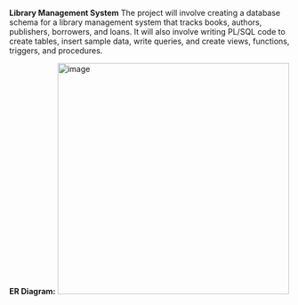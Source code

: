 **Library Management System**
The project will involve creating a database schema for a library management system 
that tracks books, authors, publishers, borrowers, and loans. It will also involve writing 
PL/SQL code to create tables, insert sample data, write queries, and create views, 
functions, triggers, and procedures.

**ER Diagram:**
                 <img width="416" alt="image" src="https://github.com/user-attachments/assets/0f808145-2e32-4fe9-8073-2e48f56f9351" />
